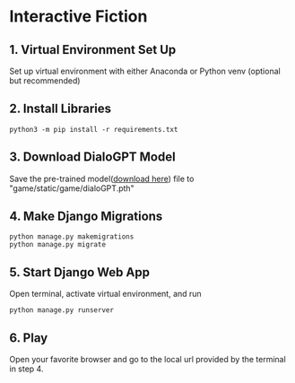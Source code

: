 # Interactive Fiction


## 1. Virtual Environment Set Up
Set up virtual environment with either Anaconda or Python venv (optional but recommended)

## 2. Install Libraries

    python3 -m pip install -r requirements.txt

## 3. Download DialoGPT Model
Save the pre-trained model([download here](https://drive.google.com/file/d/1cB_KhDmArnk-FRNJUtPDt21WgSDAOYfr/view?usp=sharing)) file to "game/static/game/dialoGPT.pth"

## 4. Make Django Migrations

    python manage.py makemigrations
    python manage.py migrate

## 5. Start Django Web App
Open terminal, activate virtual environment, and run

    python manage.py runserver

## 6. Play
Open your favorite browser and go to the local url provided by the terminal in step 4.
